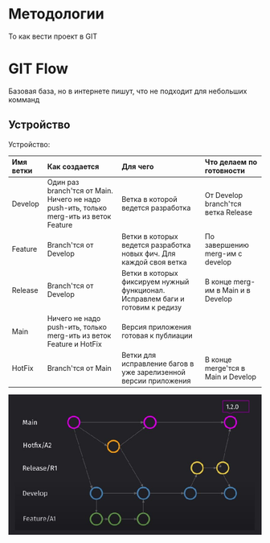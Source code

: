 # Методологии

То как вести проект в GIT

# GIT Flow

Базовая база, но в интернете пишут, что не подходит для небольших комманд

## Устройство

Устройство:

| Имя ветки | Как создается                                                                          | Для чего                                                                       | Что делаем по готовности            |
| :-------- | :------------------------------------------------------------------------------------- | :----------------------------------------------------------------------------- | :---------------------------------- |
| Develop   | Один раз branch'тся от Main. Ничего не надо push-ить, только merg-ить из веток Feature | Ветка в которой ведется разработка                                             | От Develop branch'тся ветка Release |
| Feature   | Branch'тся от Develop                                                                  | Ветки в которых ведется разработка новых фич. Для каждой своя ветка            | По завершению merg-им с develop     |
| Release   | Branch'тся от Develop                                                                  | Ветки в которых фиксируем нужный функционал. Исправлем баги и готовим к редизу | В конце merg-им в Main и в Develop  |
| Main      | Ничего не надо push-ить, только merg-ить из веток Feature и HotFix                     | Версия приложения готовая к публиации                                          |                                     |
| HotFix    | Branch'тся от Main                                                                     | Ветки для исправление багов в уже зарелизенной версии приложения               | В конце merge'тся в Main и Develop  |

![GITFlow граф](./source/GITFlow.jpg)

